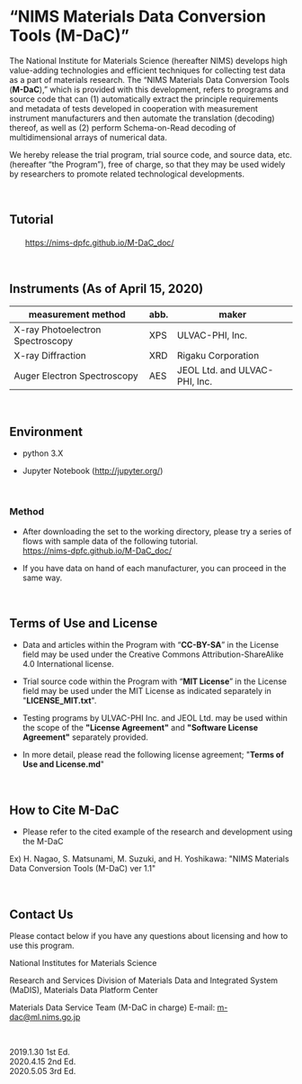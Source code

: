 # “NIMS Materials Data Conversion Tools (M-DaC)”

The National Institute for Materials Science (hereafter NIMS) develops high value-adding technologies and efficient techniques for collecting test data as a part of materials research. The “NIMS Materials Data Conversion Tools (__M-DaC__),” which is provided with this development, refers to programs and source code that can (1) automatically extract the principle requirements and metadata of tests developed in cooperation with measurement instrument manufacturers and then automate the translation (decoding) thereof, as well as (2) perform Schema-on-Read decoding of multidimensional arrays of numerical data.

We hereby release the trial program, trial source code, and source data, etc. (hereafter “the Program”), free of charge, so that they may be used widely by researchers to promote related technological developments.

<br />

## Tutorial

　　<https://nims-dpfc.github.io/M-DaC_doc/>

<br />

## Instruments (As of April 15, 2020)

| measurement method | abb. | maker |
| --- | --- | --- |
| X-ray Photoelectron Spectroscopy | XPS | ULVAC-PHI, Inc. |
| X-ray Diffraction | XRD | Rigaku Corporation |
| Auger Electron Spectroscopy | AES | JEOL Ltd. and ULVAC-PHI, Inc. |

<br />

## Environment

- python 3.X

- Jupyter Notebook (<http://jupyter.org/>)

<br />

### Method

- After downloading the set to the working directory, please try a series of flows with sample data of the following tutorial.  
 <https://nims-dpfc.github.io/M-DaC_doc/>

- If you have data on hand of each manufacturer, you can proceed in the same way.

<br />

## Terms of Use and License

- Data and articles within the Program with “__CC-BY-SA__” in the License field may be used under the Creative Commons Attribution-ShareAlike 4.0 International license.

- Trial source code within the Program with “__MIT License__” in the License field may be used under the MIT License as indicated separately in "__LICENSE_MIT.txt__".

- Testing programs by ULVAC-PHI Inc. and JEOL Ltd. may be used within the scope of the __"License Agreement"__ and __"Software License Agreement"__ separately provided.

- In more detail, please read the following license agreement; "__Terms of Use and License.md__"

<br />

## How to Cite M-DaC

- Please refer to the cited example of the research and development using the M-DaC

Ex)  H. Nagao, S. Matsunami, M. Suzuki, and H. Yoshikawa: "NIMS Materials Data Conversion Tools (M-DaC) ver 1.1"

<br />

## Contact Us

Please contact below if you have any questions about licensing and how to use this program.

National Institutes for Materials Science

Research and Services Division of Materials Data and Integrated System (MaDIS), Materials Data Platform Center

 Materials Data Service Team (M-DaC in charge) E-mail: m-dac@ml.nims.go.jp

<br />

2019.1.30 1st Ed.  
2020.4.15 2nd Ed.  
2020.5.05 3rd Ed.  
